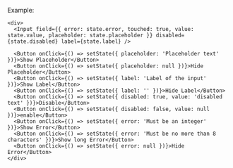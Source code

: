 Example:

    <div>
      <Input field={{ error: state.error, touched: true, value: state.value, placeholder: state.placeholder }} disabled={state.disabled} label={state.label} />

      <Button onClick={() => setState({ placeholder: 'Placeholder text' })}>Show Placeholder</Button>
      <Button onClick={() => setState({ placeholder: null })}>Hide Placeholder</Button>
      <Button onClick={() => setState({ label: 'Label of the input' })}>Show Label</Button>
      <Button onClick={() => setState({ label: '' })}>Hide Label</Button>
      <Button onClick={() => setState({ disabled: true, value: 'disabled text' })}>Disable</Button>
      <Button onClick={() => setState({ disabled: false, value: null })}>enable</Button>
      <Button onClick={() => setState({ error: 'Must be an integer' })}>Show Error</Button>
      <Button onClick={() => setState({ error: 'Must be no more than 8 characters' })}>Show long Error</Button>
      <Button onClick={() => setState({ error: null })}>Hide Error</Button>
    </div>
